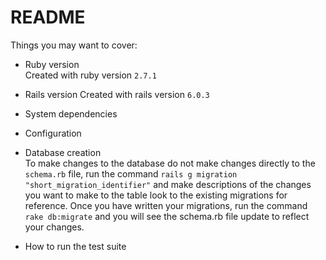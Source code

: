 # README


Things you may want to cover:

* Ruby version  
Created with ruby version `2.7.1` 

* Rails version
Created with rails version `6.0.3`

* System dependencies

* Configuration  

* Database creation  
To make changes to the database do not make changes directly to the `schema.rb` file, run the command 
`rails g migration "short_migration_identifier"` and make descriptions of the changes you want to make to the table
look to the existing migrations for reference. Once you have written your migrations, run the command `rake db:migrate`
and you will see the schema.rb file update to reflect your changes.

* How to run the test suite


